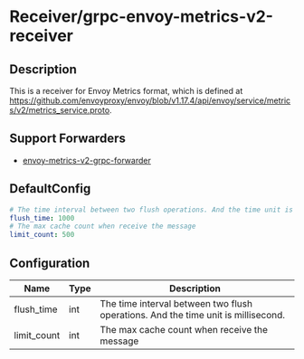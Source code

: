 # Receiver/grpc-envoy-metrics-v2-receiver
## Description
This is a receiver for Envoy Metrics format, which is defined at https://github.com/envoyproxy/envoy/blob/v1.17.4/api/envoy/service/metrics/v2/metrics_service.proto.
## Support Forwarders
 - [envoy-metrics-v2-grpc-forwarder](forwarder_envoy-metrics-v2-grpc-forwarder.md)
## DefaultConfig
```yaml
# The time interval between two flush operations. And the time unit is millisecond.
flush_time: 1000
# The max cache count when receive the message
limit_count: 500
```
## Configuration
|Name|Type|Description|
|----|----|-----------|
| flush_time | int | The time interval between two flush operations. And the time unit is millisecond. |
| limit_count | int | The max cache count when receive the message |

